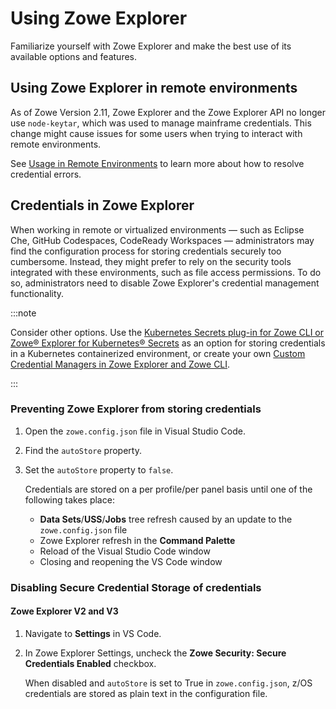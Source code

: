 # Using Zowe Explorer

Familiarize yourself with Zowe Explorer and make the best use of its available options and features.

## Using Zowe Explorer in remote environments

As of Zowe Version 2.11, Zowe Explorer and the Zowe Explorer API no longer use `node-keytar`, which was used to manage mainframe credentials. This change might cause issues for some users when trying to interact with remote environments.

See [Usage in Remote Environments](https://github.com/zowe/zowe-explorer-vscode/wiki/Usage-in-Remote-Environments) to learn more about how to resolve credential errors.

## Credentials in Zowe Explorer

When working in remote or virtualized environments &mdash; such as Eclipse Che, GitHub Codespaces, CodeReady Workspaces &mdash; administrators may find the configuration process for storing credentials securely too cumbersome. Instead, they might prefer to rely on the security tools integrated with these environments, such as file access permissions. To do so, administrators need to disable Zowe Explorer's credential management functionality.

:::note

Consider other options. Use the [Kubernetes Secrets plug-in for Zowe CLI or Zowe® Explorer for Kubernetes® Secrets](https://github.com/zowe/zowe-cli-secrets-for-kubernetes/blob/main/README.md) as an option for storing credentials in a Kubernetes containerized environment, or create your own [Custom Credential Managers in Zowe Explorer and Zowe CLI](https://medium.com/zowe/custom-credential-managers-in-zowe-explorer-b37faeee4c29). 

:::

### Preventing Zowe Explorer from storing credentials

1. Open the `zowe.config.json` file in Visual Studio Code.

2. Find the `autoStore` property.
3. Set the `autoStore` property to `false`.

   Credentials are stored on a per profile/per panel basis until one of the following takes place:

   - **Data Sets**/**USS**/**Jobs** tree refresh caused by an update to the `zowe.config.json` file
   - Zowe Explorer refresh in the **Command Palette**
   - Reload of the Visual Studio Code window
   - Closing and reopening the VS Code window

### Disabling Secure Credential Storage of credentials

#### Zowe Explorer V2 and V3

1. Navigate to **Settings** in VS Code.

2. In Zowe Explorer Settings, uncheck the **Zowe Security: Secure Credentials Enabled** checkbox.

   When disabled and `autoStore` is set to True in `zowe.config.json`, z/OS credentials are stored as plain text in the configuration file.
